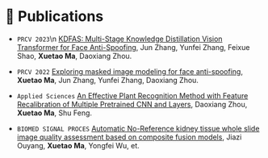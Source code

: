 
# 📝 Publications 
<!-- ## 🎙 Speech Synthesis -->

- ``PRCV 2023``\n
  [KDFAS: Multi-Stage Knowledge Distillation Vision Transformer for Face Anti-Spoofing](), Jun Zhang, Yunfei Zhang, Feixue Shao, **Xuetao Ma**, Daoxiang Zhou.

- ``PRCV 2022``
  [Exploring masked image modeling for face anti-spoofing](), **Xuetao Ma**, Jun Zhang, Yunfei Zhang, Daoxiang Zhou.

- ``Applied Sciences``
  [An Effective Plant Recognition Method with Feature Recalibration of Multiple Pretrained CNN and Layers](), Daoxiang Zhou, **Xuetao Ma**, Shu Feng.

- ``BIOMED SIGNAL PROCES``
  [Automatic No-Reference kidney tissue whole slide image quality assessment based on composite fusion models](), Jiazi Ouyang, **Xuetao Ma**, Yongfei Wu, et.
